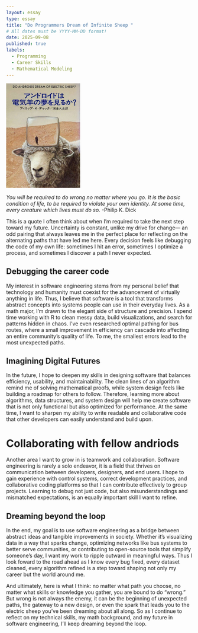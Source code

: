 ```yaml
---
layout: essay
type: essay
title: "Do Programmers Dream of Infinite Sheep "
# All dates must be YYYY-MM-DD format!
date: 2025-09-08
published: true
labels:
  - Programming
  - Career Skills
  - Mathematical Modeling
---
```


<img width="200px" class="rounded float-start pe-4" src="../img/sheep.jpg">

*You will be required to do wrong no matter where you go. It is the basic condition of life, to be required to violate your own identity. At some time, every creature which lives must do so.* -Philip K. Dick

This is a quote I often think about when I’m required to take the next step toward my future. Uncertainty is constant, unlike my drive for change— an odd pairing that always leaves me in the perfect place for reflecting on the alternating paths that have led me here. Every decision feels like debugging the code of my own life: sometimes I hit an error, sometimes I optimize a process, and sometimes I discover a path I never expected.

## Debugging the career code 

My interest in software engineering stems from my personal belief that technology and humanity must coexist for the advancement of virtually anything in life. Thus, I believe that software is a tool that transforms abstract concepts into systems people can use in their everyday lives. As a math major, I’m drawn to the elegant side of structure and precision. I spend time working with R to clean messy data, build visualizations, and search for patterns hidden in chaos. I’ve even researched optimal pathing for bus routes, where a small improvement in efficiency can cascade into affecting an entire community’s quality of life. To me, the smallest errors lead to the most unexpected paths.

## Imagining Digital Futures

In the future, I hope to deepen my skills in designing software that balances efficiency, usability, and maintainability. The clean lines of an algorithm remind me of solving mathematical proofs, while system design feels like building a roadmap for others to follow. Therefore, learning more about algorithms, data structures, and system design will help me create software that is not only functional but also optimized for performance. At the same time, I want to sharpen my ability to write readable and collaborative code that other developers can easily understand and build upon.

# Collaborating with fellow andriods 

Another area I want to grow in is teamwork and collaboration. Software engineering is rarely a solo endeavor, it is a field that thrives on communication between developers, designers, and end users. I hope to gain experience with control systems, correct development practices, and collaborative coding platforms so that I can contribute effectively to group projects. Learning to debug not just code, but also misunderstandings and mismatched expectations, is an equally important skill I want to refine.

## Dreaming beyond the loop 

In the end, my goal is to use software engineering as a bridge between abstract ideas and tangible improvements in society. Whether it’s visualizing data in a way that sparks change, optimizing networks like bus systems to better serve communities, or contributing to open-source tools that simplify someone’s day, I want my work to ripple outward in meaningful ways. Thus I look foward to the road ahead as I know every bug fixed, every dataset cleaned, every algorithm refined is a step toward shaping not only my career but the world around me.

And ultimately, here is what I think: no matter what path you choose, no matter what skills or knowledge you gather, you are bound to do “wrong.” 
But wrong is not always the enemy, it can be the beginning of unexpected paths, the gateway to a new design, or even the spark that leads you to the electric sheep you’ve been dreaming about all along. So as I continue to reflect on my technical skills, my math background, and my future in software engineering, I’ll keep dreaming beyond the loop.
